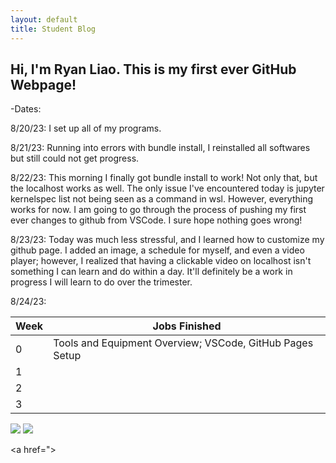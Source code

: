 ```yaml
---
layout: default
title: Student Blog
--- 
```


## Hi, I'm Ryan Liao. This is my first ever GitHub Webpage! 

-Dates: 

8/20/23: I set up all of my programs.

8/21/23: Running into errors with bundle install, I reinstalled all softwares but still could not get progress.

8/22/23: This morning I finally got bundle install to work! Not only that, but the localhost works as well. The only issue I've encountered today is jupyter kernelspec list not being seen as a command in wsl. However, everything works for now. I am going to go through the process of pushing my first ever changes to github from VSCode. I sure hope nothing goes wrong! 

8/23/23: Today was much less stressful, and I learned how to customize my github page. I added an image, a schedule for myself, and even a video player; however, I realized that having a clickable video on localhost isn't something I can learn and do within a day. It'll definitely be a work in progress I will learn to do over the trimester. 

8/24/23: 

| Week   | Jobs Finished |
| -------- | ------- |
| 0  |  Tools and Equipment Overview; VSCode, GitHub Pages Setup   | 
| 1 |      |
|  2  |     |
|  3   |     |

<img src="https://media.discordapp.net/attachments/1081856159855677464/1144158764040196118/image.png?width=732&height=364">

<img src="https://i1.sndcdn.com/artworks-t7I8MnGT22aUwxEL-pOTXZw-t500x500.jpg">

<a href=">
